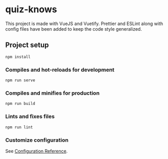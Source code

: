 # quiz-knows

This project is made with VueJS and Vuetify. Prettier and ESLint along with config files have been added to keep the code style generalized.

## Project setup

```
npm install
```

### Compiles and hot-reloads for development

```
npm run serve
```

### Compiles and minifies for production

```
npm run build
```

### Lints and fixes files

```
npm run lint
```

### Customize configuration

See [Configuration Reference](https://cli.vuejs.org/config/).
